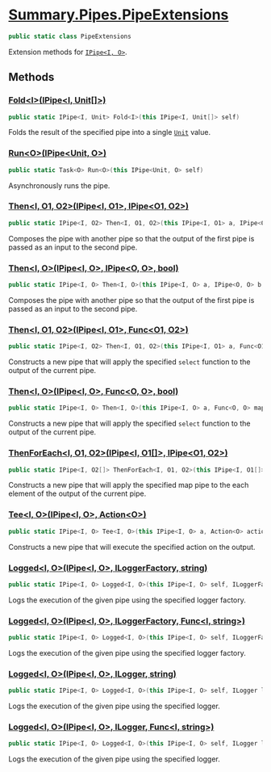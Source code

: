 # [Summary.Pipes.PipeExtensions](../src/Core/Pipes/PipeExtensions.cs#L9)
```cs
public static class PipeExtensions
```

Extension methods for [`IPipe<I, O>`](./Summary.Pipes.IPipe{I,O}.md).

## Methods
### [Fold&lt;I&gt;(IPipe&lt;I, Unit[]&gt;)](../src/Core/Pipes/PipeExtensions.cs#L14)
```cs
public static IPipe<I, Unit> Fold<I>(this IPipe<I, Unit[]> self)
```

Folds the result of the specified pipe into a single [`Unit`](./Summary.Pipes.Unit.md) value.

### [Run&lt;O&gt;(IPipe&lt;Unit, O&gt;)](../src/Core/Pipes/PipeExtensions.cs#L20)
```cs
public static Task<O> Run<O>(this IPipe<Unit, O> self)
```

Asynchronously runs the pipe.

### [Then&lt;I, O1, O2&gt;(IPipe&lt;I, O1&gt;, IPipe&lt;O1, O2&gt;)](../src/Core/Pipes/PipeExtensions.cs#L26)
```cs
public static IPipe<I, O2> Then<I, O1, O2>(this IPipe<I, O1> a, IPipe<O1, O2> b)
```

Composes the pipe with another pipe so that the output of the first pipe is passed as an input to the second pipe.

### [Then&lt;I, O&gt;(IPipe&lt;I, O&gt;, IPipe&lt;O, O&gt;, bool)](../src/Core/Pipes/PipeExtensions.cs#L32)
```cs
public static IPipe<I, O> Then<I, O>(this IPipe<I, O> a, IPipe<O, O> b, bool when)
```

Composes the pipe with another pipe so that the output of the first pipe is passed as an input to the second pipe.

### [Then&lt;I, O1, O2&gt;(IPipe&lt;I, O1&gt;, Func&lt;O1, O2&gt;)](../src/Core/Pipes/PipeExtensions.cs#L38)
```cs
public static IPipe<I, O2> Then<I, O1, O2>(this IPipe<I, O1> a, Func<O1, O2> map)
```

Constructs a new pipe that will apply the specified `select` function to the output of the current pipe.

### [Then&lt;I, O&gt;(IPipe&lt;I, O&gt;, Func&lt;O, O&gt;, bool)](../src/Core/Pipes/PipeExtensions.cs#L44)
```cs
public static IPipe<I, O> Then<I, O>(this IPipe<I, O> a, Func<O, O> map, bool when)
```

Constructs a new pipe that will apply the specified `select` function to the output of the current pipe.

### [ThenForEach&lt;I, O1, O2&gt;(IPipe&lt;I, O1[]&gt;, IPipe&lt;O1, O2&gt;)](../src/Core/Pipes/PipeExtensions.cs#L50)
```cs
public static IPipe<I, O2[]> ThenForEach<I, O1, O2>(this IPipe<I, O1[]> a, IPipe<O1, O2> b)
```

Constructs a new pipe that will apply the specified map pipe to the each element of the output of the current pipe.

### [Tee&lt;I, O&gt;(IPipe&lt;I, O&gt;, Action&lt;O&gt;)](../src/Core/Pipes/PipeExtensions.cs#L56)
```cs
public static IPipe<I, O> Tee<I, O>(this IPipe<I, O> a, Action<O> action)
```

Constructs a new pipe that will execute the specified action on the output.

### [Logged&lt;I, O&gt;(IPipe&lt;I, O&gt;, ILoggerFactory, string)](../src/Core/Pipes/PipeExtensions.cs#L62)
```cs
public static IPipe<I, O> Logged<I, O>(this IPipe<I, O> self, ILoggerFactory factory, string message)
```

Logs the execution of the given pipe using the specified logger factory.

### [Logged&lt;I, O&gt;(IPipe&lt;I, O&gt;, ILoggerFactory, Func&lt;I, string&gt;)](../src/Core/Pipes/PipeExtensions.cs#L66)
```cs
public static IPipe<I, O> Logged<I, O>(this IPipe<I, O> self, ILoggerFactory factory, Func<I, string> message)
```

Logs the execution of the given pipe using the specified logger factory.

### [Logged&lt;I, O&gt;(IPipe&lt;I, O&gt;, ILogger, string)](../src/Core/Pipes/PipeExtensions.cs#L72)
```cs
public static IPipe<I, O> Logged<I, O>(this IPipe<I, O> self, ILogger logger, string message)
```

Logs the execution of the given pipe using the specified logger.

### [Logged&lt;I, O&gt;(IPipe&lt;I, O&gt;, ILogger, Func&lt;I, string&gt;)](../src/Core/Pipes/PipeExtensions.cs#L76)
```cs
public static IPipe<I, O> Logged<I, O>(this IPipe<I, O> self, ILogger logger, Func<I, string> message)
```

Logs the execution of the given pipe using the specified logger.

